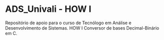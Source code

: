 # ADS_Univali - HOW I
Repositório de apoio para o curso de Tecnólogo em Análise e Desenvolvimento de Sistemas.
HOW I
Conversor de bases Decimal-Binário em C.
